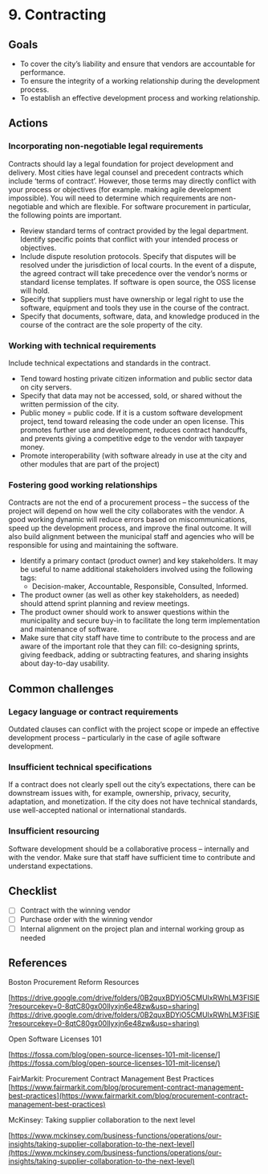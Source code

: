 # 9. Contracting

## Goals

* To cover the city’s liability and ensure that vendors are accountable for performance.
* To ensure the integrity of a working relationship during the development process.
* To establish an effective development process and working relationship.

## Actions

### Incorporating non-negotiable legal requirements

Contracts should lay a legal foundation for project development and delivery. Most cities have legal counsel and precedent contracts which include ‘terms of contract’. However, those terms may directly conflict with your process or objectives (for example. making agile development impossible). You will need to determine which requirements are non-negotiable and which are flexible. For software procurement in particular, the following points are important.

* Review standard terms of contract provided by the legal department. Identify specific points that conflict with your intended process or objectives.
* Include dispute resolution protocols. Specify that disputes will be resolved under the jurisdiction of local courts. In the event of a dispute, the agreed contract will take precedence over the vendor’s norms or standard license templates. If software is open source, the OSS license will hold.
* Specify that suppliers must have ownership or legal right to use the software, equipment and tools they use in the course of the contract.
* Specify that documents, software, data, and knowledge produced in the course of the contract are the sole property of the city.

### Working with technical requirements

Include technical expectations and standards in the contract.

* Tend toward hosting private citizen information and public sector data on city servers.
* Specify that data may not be accessed, sold, or shared without the written permission of the city.
* Public money = public code. If it is a custom software development project, tend toward releasing the code under an open license. This promotes further use and development, reduces contract handcuffs, and prevents giving a competitive edge to the vendor with taxpayer money.
* Promote interoperability (with software already in use at the city and other modules that are part of the project)

### Fostering good working relationships

Contracts are not the end of a procurement process – the success of the project will depend on how well the city collaborates with the vendor. A good working dynamic will reduce errors based on miscommunications, speed up the development process, and improve the final outcome. It will also build alignment between the municipal staff and agencies who will be responsible for using and maintaining the software.

* Identify a primary contact (product owner) and key stakeholders. It may be useful to name additional stakeholders involved using the following tags:
  * Decision-maker, Accountable, Responsible, Consulted, Informed.
* The product owner (as well as other key stakeholders, as needed) should attend sprint planning and review meetings.
* The product owner should work to answer questions within the municipality and secure buy-in to facilitate the long term implementation and maintenance of software.
* Make sure that city staff have time to contribute to the process and are aware of the important role that they can fill: co-designing sprints, giving feedback, adding or subtracting features, and sharing insights about day-to-day usability.

## Common challenges

### Legacy language or contract requirements

Outdated clauses can conflict with the project scope or impede an effective development process – particularly in the case of agile software development.

### Insufficient technical specifications

If a contract does not clearly spell out the city’s expectations, there can be downstream issues with, for example, ownership, privacy, security, adaptation, and monetization. If the city does not have technical standards, use well-accepted national or international standards.

### Insufficient resourcing

Software development should be a collaborative process – internally and with the vendor. Make sure that staff have sufficient time to contribute and understand expectations.

## Checklist

* [ ] Contract with the winning vendor
* [ ] Purchase order with the winning vendor
* [ ] Internal alignment on the project plan and internal working group as needed

## References

Boston Procurement Reform Resources

[https://drive.google.com/drive/folders/0B2quxBDYiO5CMUlxRWhLM3FISlE?resourcekey=0-8qtC80gx00lIyxjn6e48zw&usp=sharing](https://drive.google.com/drive/folders/0B2quxBDYiO5CMUlxRWhLM3FISlE?resourcekey=0-8qtC80gx00lIyxjn6e48zw&usp=sharing)

Open Software Licenses 101

[https://fossa.com/blog/open-source-licenses-101-mit-license/](https://fossa.com/blog/open-source-licenses-101-mit-license/)

FairMarkit: Procurement Contract Management Best Practices \
[https://www.fairmarkit.com/blog/procurement-contract-management-best-practices](https://www.fairmarkit.com/blog/procurement-contract-management-best-practices)

McKinsey: Taking supplier collaboration to the next level

[https://www.mckinsey.com/business-functions/operations/our-insights/taking-supplier-collaboration-to-the-next-level](https://www.mckinsey.com/business-functions/operations/our-insights/taking-supplier-collaboration-to-the-next-level)
